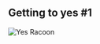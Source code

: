 Getting to yes #1
------------------
![Yes Racoon](http://aristotle.com/files/2013/07/Yes_Cheezburger_Racoon-300x191.png)
